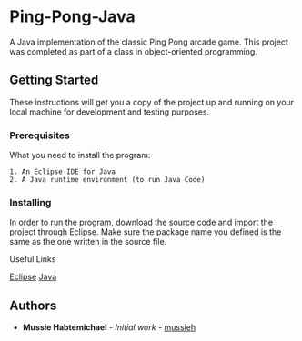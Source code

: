 # Ping-Pong-Java

A Java implementation of the classic Ping Pong arcade game. This project was completed as part of a class in object-oriented programming.

## Getting Started

These instructions will get you a copy of the project up and running on your local machine for development and testing purposes.

### Prerequisites

What you need to install the program:

```
1. An Eclipse IDE for Java
2. A Java runtime environment (to run Java Code)
```

### Installing

In order to run the program, download the source code and import the project through Eclipse. Make sure the package name you defined is the same as 
the one written in the source file.

Useful Links

[Eclipse](https://www.eclipse.org/downloads/packages/eclipse-ide-java-developers/oxygen2)
[Java](http://www.oracle.com/technetwork/java/javase/downloads/jre8-downloads-2133155.html)



## Authors

* **Mussie Habtemichael** - *Initial work* - [mussieh](https://github.com/mussieh)

